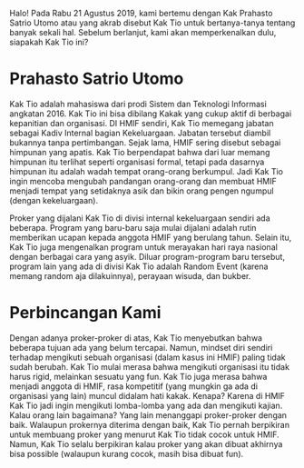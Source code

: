 Halo! Pada Rabu 21 Agustus 2019, kami bertemu dengan Kak Prahasto
Satrio Utomo atau yang akrab disebut Kak Tio untuk bertanya-tanya tentang banyak sekali hal.
Sebelum berlanjut, kami akan memperkenalkan dulu, siapakah Kak Tio ini?

# Prahasto Satrio Utomo

Kak Tio adalah mahasiswa dari prodi Sistem dan Teknologi Informasi
angkatan 2016. Kak Tio ini bisa dibilang Kakak yang cukup aktif
di berbagai kepanitian dan organisasi. DI HMIF sendiri, Kak Tio
memegang jabatan sebagai Kadiv Internal bagian Kekeluargaan. Jabatan
tersebut diambil bukannya tanpa pertimbangan. Sejak lama, HMIF sering
disebut sebagai himpunan yang apatis. Kak Tio berpendapat bahwa dari luar
memang himpunan itu terlihat seperti organisasi formal, tetapi pada dasarnya
himpunan itu adalah wadah tempat orang-orang berkumpul. Jadi Kak Tio
ingin mencoba mengubah pandangan orang-orang dan membuat HMIF menjadi
tempat yang setidaknya asik dan bikin orang pengen ngumpul (dengan kekeluargaan).

Proker yang dijalani Kak Tio di divisi internal kekeluargaan sendiri ada
beberapa. Program yang baru-baru saja mulai dijalani adalah rutin memberikan
ucapan kepada anggota HMIF yang berulang tahun. Selain itu, Kak Tio juga
mengenalkan program untuk merayakan hari raya nasional dengan berbagai cara yang asyik.
Diluar program-program baru tersebut, program lain yang ada di divisi Kak Tio
adalah Random Event (karena memang random aja dilakuinnya), perayaan wisuda, dan bukber.

# Perbincangan Kami

Dengan adanya proker-proker di atas, Kak Tio menyebutkan bahwa beberapa tujuan ada yang belum tercapai.
Namun, mindset diri sendiri terhadap mengikuti sebuah organisasi (dalam kasus ini HMIF) paling tidak sudah berubah.
Kak Tio mulai merasa bahwa mengikuti organisasi itu tidak harus rigid, melainkan sesuatu yang fun. Kak Tio juga
merasa bahwa menjadi anggota di HMIF, rasa kompetitif (yang mungkin ga ada di organisasi yang lain) muncul didalam
hati kakak. Kenapa? Karena di HMIF Kak Tio jadi ingin mengikuti lomba-lomba yang ada dan mengikuti kajian. Kalau
orang lain bagaimana? Yang lain menanggapi proker-proker dengan baik. Walaupun prokernya diterima dengan baik, Kak
Tio pernah berpikiran untuk membuang proker yang menurut Kak Tio tidak cocok untuk HMIF. Namun, Kak Tio selalu
berpikiran kalau proker yang akan dibuat akhirnya bisa possible (walaupun kurang cocok, masih bisa dibuat fun).
